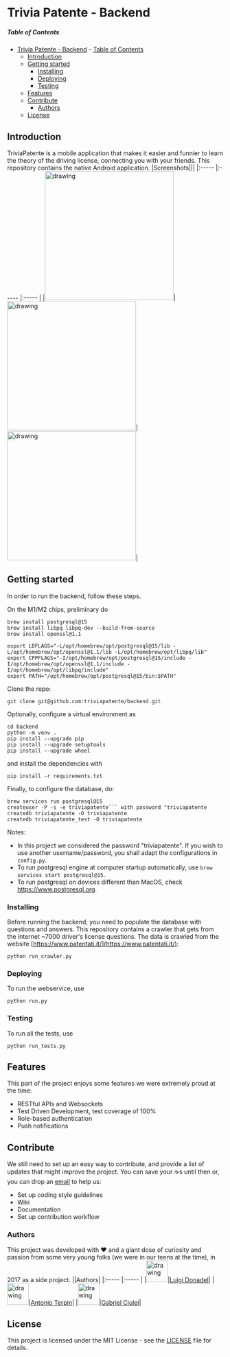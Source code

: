 # Trivia Patente - Backend
##### Table of Contents
- [Trivia Patente - Backend](#trivia-patente---backend)
        - [Table of Contents](#table-of-contents)
  - [Introduction](#introduction)
  - [Getting started](#getting-started)
    - [Installing](#installing)
    - [Deploying](#deploying)
    - [Testing](#testing)
  - [Features](#features)
  - [Contribute](#contribute)
    - [Authors](#authors)
  - [License](#license)

<a name="intro"></a>
## Introduction

TriviaPatente is a mobile application that makes it easier and funnier to learn the theory of the driving license, connecting you with your friends.
This repository contains the native Android application.
|Screenshots|||
|:----- |:----- |:----- |
|<img src="https://github.com/triviapatente/triviapatente.github.io/blob/main/images/screen1.png" alt="drawing" width="300"/>|<img src="https://github.com/triviapatente/triviapatente.github.io/blob/main/images/screen2.png" alt="drawing" width="300"/>|<img src="https://github.com/triviapatente/triviapatente.github.io/blob/main/images/screen3.png" alt="drawing" width="300"/>|

<a name="getstarted"><a/>
## Getting started

In order to run the backend, follow these steps. 

On the M1/M2 chips, preliminary do
```console
brew install postgresql@15
brew install libpq libpq-dev --build-from-source
brew install openssl@1.1

export LDFLAGS="-L/opt/homebrew/opt/postgresql@15/lib -L/opt/homebrew/opt/openssl@1.1/lib -L/opt/homebrew/opt/libpq/lib"
export CPPFLAGS="-I/opt/homebrew/opt/postgresql@15/include -I/opt/homebrew/opt/openssl@1.1/include -I/opt/homebrew/opt/libpq/include"
export PATH="/opt/homebrew/opt/postgresql@15/bin:$PATH"
```

Clone the repo:
```console
git clone git@github.com:triviapatente/backend.git
```

Optionally, configure a virtual environment as
```console
cd backend
python -m venv .
pip install --upgrade pip
pip install --upgrade setuptools
pip install –-upgrade wheel
```
and install the dependencies with
```console
pip install -r requirements.txt
```

Finally, to configure the database, do:
```console
brew services run postgresql@15
createuser -P -s -e triviapatente``` with password "triviapatente
createdb triviapatente -O triviapatente
createdb triviapatente_test -O triviapatente
```

Notes:
+ In this project we considered the password "triviapatente". If you wish to use another username/password, you shall adapt the configurations in ```config.py```.
+ To run postgresql engine at computer startup automatically, use ```brew services start postgresql@15```.
+ To run postgresql on devices different than MacOS, check https://www.postgresql.org.

<a name="installing"><a/>
### Installing
Before running the backend, you need to populate the database with questions and answers. This repository contains a crawler that gets from the internet ~7000 driver's license questions. The data is crawled from the website [https://www.patentati.it/](https://www.patentati.it/):
```console
python run_crawler.py
```

### Deploying
To run the webservice, use
```console
python run.py
```

### Testing
To run all the tests, use
```console
python run_tests.py
```

<a name="features"></a>
## Features
This part of the project enjoys some features we were extremely proud at the time:
+ RESTful APIs and Websockets
+ Test Driven Development, test coverage of 100%
+ Role-based authentication
+ Push notifications

<a name="contribute"><a/>
## Contribute
We still need to set up an easy way to contribute, and provide a list of updates that might improve the project. You can save your ☕️s until then or, you
can drop an [email](mailto:luigi.donadel@gmail.com) to help us:
+ Set up coding style guidelines
+ Wiki
+ Documentation
+ Set up contribution workflow
<a name="authors"><a/>
### Authors
This project was developed with ❤️ and a giant dose of curiosity and passion from some very young folks (we were in our teens at the time), in 2017 as a side project.
||Authors|
|:----- |:----- |
|<img src="https://avatars.githubusercontent.com/u/7453120?v=4" alt="drawing" width="50"/>|[Luigi Donadel](https://luigidonadel.com)|
|<img src="https://avatars.githubusercontent.com/u/20773447?v=4" alt="drawing" width="50"/>|[Antonio Terpin](https://antonioterpin.com)|
|<img src="https://media.licdn.com/dms/image/C4D03AQGvkKpgIYl6jg/profile-displayphoto-shrink_200_200/0/1517931535631?e=1695859200&v=beta&t=uiddasmwI5VnP5TYdeuWd57geP_DArgR7vONoI901hk" alt="drawing" width="50"/>|[Gabriel Ciulei](https://www.linkedin.com/in/gabriel-ciulei)|

<a name="license"><a/>
## License
This project is licensed under the MIT License - see the [LICENSE](https://github.com/triviapatente/backend/blob/master/LICENSE) file for details.
